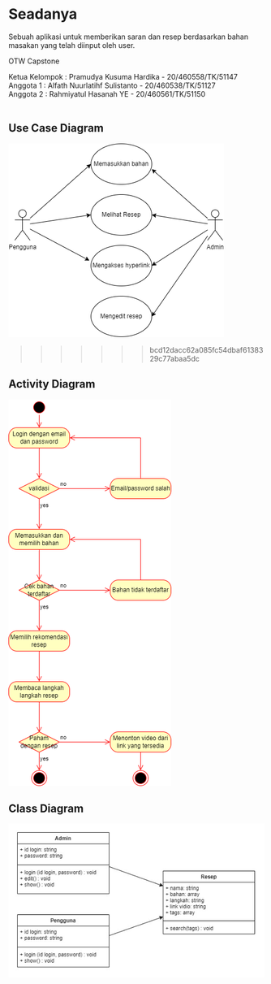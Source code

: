 # Seadanya
Sebuah aplikasi untuk memberikan saran dan resep berdasarkan bahan masakan yang telah diinput oleh user.

OTW Capstone<br/>

Ketua Kelompok : Pramudya Kusuma Hardika - 20/460558/TK/51147<br/>
Anggota 1 : Alfath Nuurlatihf Sulistanto - 20/460538/TK/51127<br/>
Anggota 2 : Rahmiyatul Hasanah YE - 20/460561/TK/51150 <br/>
<br/>

## Use Case Diagram <br/>
![](images/useCaseDiagram.png) <br/>
>>>>>>> bcd12dacc62a085fc54dbaf6138329c77abaa5dc

## Activity Diagram <br/>
![](images/activityDiagram.png) <br/>

## Class Diagram <br/>
![](images/classDiagram.png) <br/>
